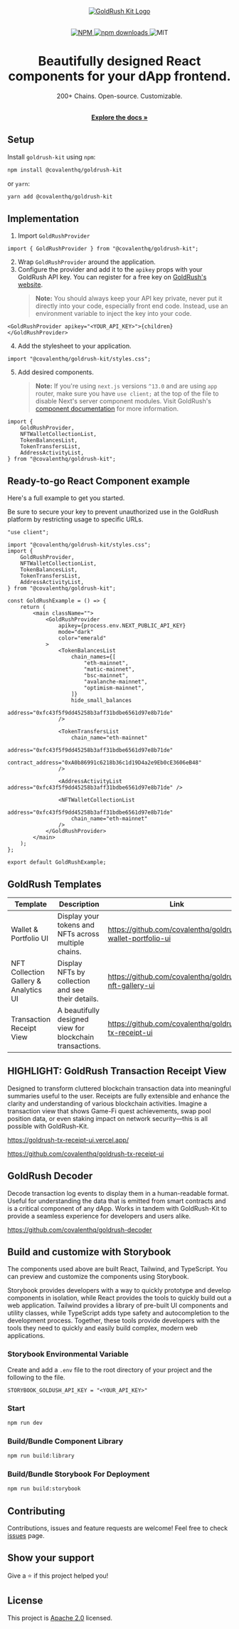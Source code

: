 <div align="center">
  <a href="https://goldrush.dev/products/goldrush/"  target="_blank" rel="noopener noreferrer">
    <img alt="GoldRush Kit Logo" src="./src/static/grk-kit-banner.png" style="max-width: 100%;"/>
  </a>
</div>

<br/>

<p align="center">
  <a href="https://www.npmjs.com/package/@covalenthq/goldrush-kit">
    <img src="https://img.shields.io/npm/v/@covalenthq/goldrush-kit" alt="NPM">
  </a>
  <a href="https://www.npmjs.com/package/@covalenthq/goldrush-kit">
    <img src="https://img.shields.io/npm/dm/@covalenthq/goldrush-kit" alt="npm downloads">
  </a>
  <img src="https://img.shields.io/github/license/covalenthq/goldrush-kit" alt="MIT">
</p>

<h1 align="center">
    Beautifully designed React components for your dApp frontend.
</h1>

<div align="center">
    200+ Chains. Open-source. Customizable.
</div>

<p align="center">
    <br />
    <a href="https://goldrush.dev/docs/unified-api/goldrush/kit/gold-rush-provider/" rel="dofollow">
        <strong>Explore the docs »</strong>
    </a>
    <br />
</p>

## Setup

Install `goldrush-kit` using `npm`:

```bash
npm install @covalenthq/goldrush-kit
```

or `yarn`:

```bash
yarn add @covalenthq/goldrush-kit
```

## Implementation

1. Import `GoldRushProvider`

```tsx
import { GoldRushProvider } from "@covalenthq/goldrush-kit";
```

2. Wrap `GoldRushProvider` around the application.
3. Configure the provider and add it to the `apikey` props with your GoldRush API key. You can register for a free key on [GoldRush's website](https://goldrush.dev/platform/auth/register/).
    > **Note:** You should always keep your API key private, never put it directly into your code, especially front end code. Instead, use an environment variable to inject the key into your code.

```tsx
<GoldRushProvider apikey="<YOUR_API_KEY>">{children}</GoldRushProvider>
```

4. Add the stylesheet to your application.

```tsx
import "@covalenthq/goldrush-kit/styles.css";
```

5. Add desired components.
    > **Note:** If you're using `next.js` versions `^13.0` and are using `app` router, make sure you have `use client;` at the top of the file to disable Next's server component modules. Visit GoldRush's [component documentation](https://goldrush.dev/docs/unified-api/goldrush/kit/gold-rush-provider/) for more information.

```tsx
import {
    GoldRushProvider,
    NFTWalletCollectionList,
    TokenBalancesList,
    TokenTransfersList,
    AddressActivityList,
} from "@covalenthq/goldrush-kit";
```

## Ready-to-go React Component example

Here's a full example to get you started.

Be sure to secure your key to prevent unauthorized use in the GoldRush platform by restricting usage to specific URLs.

```tsx
"use client";

import "@covalenthq/goldrush-kit/styles.css";
import {
    GoldRushProvider,
    NFTWalletCollectionList,
    TokenBalancesList,
    TokenTransfersList,
    AddressActivityList,
} from "@covalenthq/goldrush-kit";

const GoldRushExample = () => {
    return (
        <main className="">
            <GoldRushProvider
                apikey={process.env.NEXT_PUBLIC_API_KEY}
                mode="dark"
                color="emerald"
            >
                <TokenBalancesList
                    chain_names={[
                        "eth-mainnet",
                        "matic-mainnet",
                        "bsc-mainnet",
                        "avalanche-mainnet",
                        "optimism-mainnet",
                    ]}
                    hide_small_balances
                    address="0xfc43f5f9dd45258b3aff31bdbe6561d97e8b71de"
                />

                <TokenTransfersList
                    chain_name="eth-mainnet"
                    address="0xfc43f5f9dd45258b3aff31bdbe6561d97e8b71de"
                    contract_address="0xA0b86991c6218b36c1d19D4a2e9Eb0cE3606eB48"
                />

                <AddressActivityList address="0xfc43f5f9dd45258b3aff31bdbe6561d97e8b71de" />

                <NFTWalletCollectionList
                    address="0xfc43f5f9dd45258b3aff31bdbe6561d97e8b71de"
                    chain_name="eth-mainnet"
                />
            </GoldRushProvider>
        </main>
    );
};

export default GoldRushExample;
```

## GoldRush Templates

| Template                              | Description                                              | Link                                                       |
| ------------------------------------- | -------------------------------------------------------- | ---------------------------------------------------------- |
| Wallet & Portfolio UI                 | Display your tokens and NFTs across multiple chains.     | https://github.com/covalenthq/goldrush-wallet-portfolio-ui |
| NFT Collection Gallery & Analytics UI | Display NFTs by collection and see their details.        | https://github.com/covalenthq/goldrush-nft-gallery-ui      |
| Transaction Receipt View              | A beautifully designed view for blockchain transactions. | https://github.com/covalenthq/goldrush-tx-receipt-ui       |

## HIGHLIGHT: GoldRush Transaction Receipt View

Designed to transform cluttered blockchain transaction data into meaningful summaries useful to the user. Receipts are fully extensible and enhance the clarity and understanding of various blockchain activities. Imagine a transaction view that shows Game-Fi quest achievements, swap pool position data, or even staking impact on network security—this is all possible with GoldRush-Kit.

https://goldrush-tx-receipt-ui.vercel.app/

https://github.com/covalenthq/goldrush-tx-receipt-ui

## GoldRush Decoder

Decode transaction log events to display them in a human-readable format. Useful for understanding the data that is emitted from smart contracts and is a critical component of any dApp. Works in tandem with GoldRush-Kit to provide a seamless experience for developers and users alike.

https://github.com/covalenthq/goldrush-decoder

## Build and customize with Storybook

The components used above are built React, Tailwind, and TypeScript. You can preview and customize the components using Storybook.

Storybook provides developers with a way to quickly prototype and develop components in isolation, while React provides the tools to quickly build out a web application. Tailwind provides a library of pre-built UI components and utility classes, while TypeScript adds type safety and autocompletion to the development process. Together, these tools provide developers with the tools they need to quickly and easily build complex, modern web applications.

### Storybook Environmental Variable

Create and add a `.env` file to the root directory of your project and the following to the file.

```
STORYBOOK_GOLDUSH_API_KEY = "<YOUR_API_KEY>"
```

### Start

```bash
npm run dev
```

### Build/Bundle Component Library

```bash
npm run build:library
```

### Build/Bundle Storybook For Deployment

```bash
npm run build:storybook
```

## Contributing

Contributions, issues and feature requests are welcome!
Feel free to check <a href="https://github.com/covalenthq/goldrush-kit/issues">issues</a> page.

## Show your support

Give a ⭐️ if this project helped you!

## License

This project is <a href="./LICENSE">Apache 2.0</a> licensed.
